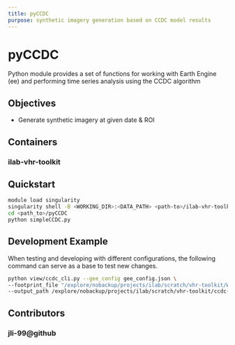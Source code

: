 ```yaml
---
title: pyCCDC
purpose: synthetic imagery generation based on CCDC model results
---
```


# pyCCDC

Python module provides a set of functions for working with Earth Engine (ee) 
and performing time series analysis using the CCDC algorithm

## Objectives

- Generate synthetic imagery at given date & ROI

## Containers

### ilab-vhr-toolkit 

## Quickstart

```bash
module load singularity
singularity shell -B <WORKING_DIR>:<DATA_PATH> <path-to>/ilab-vhr-toolkit
cd <path_to>/pyCCDC
python simpleCCDC.py
```

## Development Example

When testing and developing with different configurations, the following
command can serve as a base to test new changes.

```bash
python view/ccdc_cli.py --gee_config gee_config.json \
--footprint_file "/explore/nobackup/projects/ilab/scratch/vhr-toolkit/WV02_20150911_M1BS_1030010049148A00_sr_02m.tif" \
--output_path /explore/nobackup/projects/ilab/scratch/vhr-toolkit/ccdc-test
```

## Contributors

### jli-99@github
